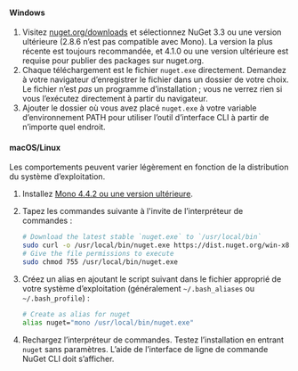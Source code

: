 #### <a name="windows"></a>Windows

1. Visitez [nuget.org/downloads](https://nuget.org/downloads) et sélectionnez NuGet 3.3 ou une version ultérieure (2.8.6 n’est pas compatible avec Mono). La version la plus récente est toujours recommandée, et 4.1.0 ou une version ultérieure est requise pour publier des packages sur nuget.org.
1. Chaque téléchargement est le fichier `nuget.exe` directement. Demandez à votre navigateur d’enregistrer le fichier dans un dossier de votre choix. Le fichier n’est *pas* un programme d’installation ; vous ne verrez rien si vous l’exécutez directement à partir du navigateur.
1. Ajouter le dossier où vous avez placé `nuget.exe` à votre variable d’environnement PATH pour utiliser l’outil d’interface CLI à partir de n’importe quel endroit.

#### <a name="macoslinux"></a>macOS/Linux

Les comportements peuvent varier légèrement en fonction de la distribution du système d’exploitation.

1. Installez [Mono 4.4.2 ou une version ultérieure](http://www.mono-project.com/docs/getting-started/install/).

1. Tapez les commandes suivante à l'invite de l’interpréteur de commandes :

    ```bash
    # Download the latest stable `nuget.exe` to `/usr/local/bin`
    sudo curl -o /usr/local/bin/nuget.exe https://dist.nuget.org/win-x86-commandline/latest/nuget.exe
    # Give the file permissions to execute
    sudo chmod 755 /usr/local/bin/nuget.exe
    ```

1. Créez un alias en ajoutant le script suivant dans le fichier approprié de votre système d’exploitation (généralement `~/.bash_aliases` ou `~/.bash_profile`) :

    ```bash
    # Create as alias for nuget
    alias nuget="mono /usr/local/bin/nuget.exe"
    ```

1. Rechargez l’interpréteur de commandes.  Testez l’installation en entrant `nuget` sans paramètres. L’aide de l’interface de ligne de commande NuGet CLI doit s’afficher.